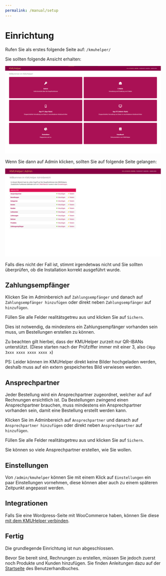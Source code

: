```yaml
---
permalink: /manual/setup
---
```


# Einrichtung

Rufen Sie als erstes folgende Seite auf: `/kmuhelper/`

Sie sollten folgende Ansicht erhalten:

![KMUHelper - Home](../assets/images/screenshots/home.png)

Wenn Sie dann auf Admin klicken, sollten Sie auf folgende Seite gelangen:

![KMUHelper Admin - Home](../assets/images/screenshots/admin_home.png)

Falls dies nicht der Fall ist, stimmt irgendetwas nicht und Sie sollten überprüfen, ob die Installation korrekt ausgeführt wurde.

## Zahlungsempfänger

Klicken Sie im Adminbereich auf `Zahlungsempfänger` und danach auf `Zahlungsempfänger hinzufügen` oder direkt neben `Zahlungsempfänger` auf `hinzufügen`.

Füllen Sie alle Felder realitätsgetreu aus und klicken Sie auf `Sichern`.

Dies ist notwendig, da mindestens ein Zahlungsempfänger vorhanden sein muss, um Bestellungen erstellen zu können.

Zu beachten gilt hierbei, dass der KMUHelper zurzeit nur QR-IBANs unterstützt. (Diese starten nach der Prüfziffer immer mit einer 3, also `CHpp 3xxx xxxx xxxx xxxx x`)

PS: Leider können im KMUHelper direkt keine Bilder hochgeladen werden, deshalb muss auf ein extern gespeichertes Bild verwiesen werden.

## Ansprechpartner

Jeder Bestellung wird ein Ansprechpartner zugeordnet, welcher auf auf Rechnungen ersichtlich ist. Da Bestellungen zwingend einen Ansprechpartner brauchen, muss mindestens ein Ansprechpartner vorhanden sein, damit eine Bestellung erstellt werden kann.

Klicken Sie im Adminbereich auf `Ansprechpartner` und danach auf `Ansprechpartner hinzufügen` oder direkt neben `Ansprechpartner` auf `hinzufügen`.

Füllen Sie alle Felder realitätsgetreu aus und klicken Sie auf `Sichern`.

Sie können so viele Ansprechpartner erstellen, wie Sie wollen.

## Einstellungen

Von `/admin/kmuhelper` können Sie mit einem Klick auf `Einstellungen` ein paar Einstellungen vornehmen, diese können aber auch zu einem späteren Zeitpunkt angepasst werden.

## Integrationen

Falls Sie eine Wordpress-Seite mit WooCommerce haben, können Sie diese [mit dem KMUHelper verbinden](apis/woocommerce.md).

## Fertig

Die grundlegende Einrichtung ist nun abgeschlossen.

Bevor Sie bereit sind, Rechnungen zu erstellen, müssen Sie jedoch zuerst noch Produkte und Kunden hinzufügen. Sie finden Anleitungen dazu auf der [Startseite](./README.md) des Benutzerhandbuches.

